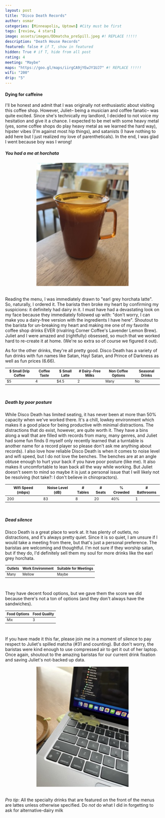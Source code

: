 ```yaml
---
layout: post
title: "Disco Death Records"
author: osmar
categories: [Minneapolis, Uptown] #City must be first
tags: [review, 4 stars]
image: assets/images/DDmatcha_preSpill.jpeg #! REPLACE !!!!!
description: "Death House Records"
featured: false # if T, show in featured
hidden: True # if T, hide from all post
rating: 4
meeting: "Maybe"
maps: "https://goo.gl/maps/iirgCA9jYEwJY1UJ7" #! REPLACE !!!!!
wifi: "200"
drip: "5"
---
```


<h4>Dying for caffeine</h4>

<p>I'll be honest and admit that I was originally not enthusiastic about visiting this coffee shop. However, Juliet– being a musician and coffee fanatic– was quite excited. Since she's technically my landlord, I decided to not voice my hesitation and give it a chance. I expected to be met with some heavy metal (yes, some coffee shops do play heavy metal as we learned the hard way), hipster vibes (I'm against most hip things), and satanists (I have nothing to add here but I just realized my love of parentheticals). In the end, I was glad I went because boy was I wrong!</p>

<h5>You had a me at horchata</h5>

<center>
<img
  src="/assets/images/DDearl_horch.jpeg"
  alt="The earl grey horchata drink described below"
  width="300"
  height="400"
  title="Disco Death's Earl Grey Horchata" />
</center>
<br>

<p>Reading the menu, I was immediately drawn to "earl grey horchata latte". So, naturally, I ordered it. The barista then broke my heart by confirming my suspicions: it definitely had dairy in it. I must have had a devastating look on my face because they immediately followed up with: "don't worry, I can make you a dairy-free version with the ingredients I have here". Shoutout to the barista for un-breaking my heart and making me one of my favorite coffee shop drinks EVER (rivalring Corner Coffee's Lavender Lemon Brew). Juliet and I were amazed and (rightfully) obsessed, so much that we worked hard to re-create it at home. (We're so extra so of course we figured it out).</p>

<p>As for the other drinks, they're all pretty good. Disco Death has a variety of fun drinks with fun names like Satan, Hayl Satan, and Prince of Darkness as well as fun prices (6.66). </p>

<div class="table-responsive" style="font-size:80%">
  <table class="table">
    <thead>
    <tr>
      <th scope="col">$ Small Drip Coffee</th>
      <th scope="col">Coffee Taste</th>
      <th scope="col">$ Small Latte</th>
      <th scope="col"># Dairy-Free Milks</th>
      <th scope="col">Non Coffee Options</th>
      <th scope="col">Seasonal Drinks</th>
    </tr>
  </thead>
  <tbody>
    <tr>
      <td>$5</td>
      <td>4</td>
      <td>$4.5</td>
      <td>2</td>
      <td>Many</td>
      <td>No</td>
    </tr>
  </tbody>
  </table>
</div>
<br>

<h5>Death by poor posture</h5>

<p>While Disco Death has limited seating, it has never been at more than 50% capacity when we've worked there. It's a chill, lowkey environment which makes it a good place for being productive with minimal distractions. The distractions that do exist, however, are quite worth it. They have a bins along a wall that are filled with records from many, many genres, and Juliet had some fun finds (I myself only recently learned that a turntable is another name for a record player so please don't ask me anything about records). I also love how reliable Disco Death is when it comes to noise level and wifi speed, but I do not love the benches. The benches are at an angle obtuse enough to hurt your back if you have poor posture (like me). It also makes it uncomfortable to lean back all the way while working. But Juliet doesn't seem to mind so maybe it is just a personal issue that I will likely not be resolving (hot take?: I don't believe in chiropractors).</p>

<div class="table-responsive" style="font-size:85%">
  <table class="table">
    <thead>
    <tr>
      <th scope="col">Wifi Speed (mbps)</th>
      <th scope="col">Noise Level (dB)</th>
      <th scope="col"># Tables</th>
      <th scope="col"># Seats</th>
      <th scope="col">% Crowded</th>
      <th scope="col"># Bathrooms</th>
    </tr>
  </thead>
  <tbody>
    <tr>
      <td>200</td>
      <td>83</td>
      <td>8</td>
      <td>20</td>
      <td>40%</td>
      <td>1</td>
    </tr>
  </tbody>
  </table>
</div>
<br>

<h5>Dead silence</h5>

<p>Disco Death is a great place to work at. It has plenty of outlets, no distractions, and it's always pretty quiet. Since it is so quiet, I am unsure if I would take a meeting from there, but that's just a personal preference. The baristas are welcoming and thoughtful. I'm not sure if they worship satan, but if they do, I'd definitely sell them my soul for more drinks like the earl grey horchata. </p>

<div class="table-responsive" style="font-size:80%">
  <table class="table">
    <thead>
    <tr>
      <th scope="col">Outlets</th>
      <th scope="col">Work Environment</th>
      <th scope="col">Suitable for Meetings</th>
    </tr>
  </thead>
  <tbody>
    <tr>
      <td>Many</td>
      <td>Mellow</td>
      <td>Maybe</td>
    </tr>
  </tbody>
  </table>
</div>
<br>

<p>They have decent food options, but we gave them the score we did because there's not a ton of options (and they don't always have the sandwiches).</p>

<div class="table-responsive" style="font-size:80%">
  <table class="table">
    <thead>
    <tr>
      <th scope="col">Food Options</th>
      <th scope="col">Food Quality</th>
    </tr>
  </thead>
  <tbody>
    <tr>
      <td>Mix</td>
      <td>3</td>
    </tr>
  </tbody>
  </table>
</div>
<br>

<p>If you have made it this far, please join me in a moment of silence to pay respect to Juliet's spilled matcha (#31 and counting). But don't worry, the baristas were kind enough to use compressed air to get it out of her laptop. Once again, shoutout to the amazing baristas for our current drink fixation and saving Juliet's not-backed up data. </p>

<center>
<img
  src="/assets/images/DDmatcha_postSpill.jpeg"
  alt="Juliet's spilled matcha on the corner of her laptop"
  width="300"
  height="390"
  title="Spilled Matcha" />
</center>
<br>
<p> <i>Pro tip</i>: All the specialty drinks that are featured on the front of the menus are lattes unless otherwise specified. Do <i>not</i> do what I did in forgetting to ask for alternative-dairy milk</p>
